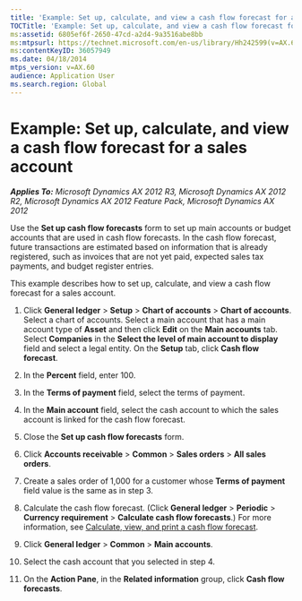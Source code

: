 ```yaml
---
title: 'Example: Set up, calculate, and view a cash flow forecast for a sales account'
TOCTitle: 'Example: Set up, calculate, and view a cash flow forecast for a sales account'
ms:assetid: 6805ef6f-2650-47cd-a2d4-9a3516abe8bb
ms:mtpsurl: https://technet.microsoft.com/en-us/library/Hh242599(v=AX.60)
ms:contentKeyID: 36057949
ms.date: 04/18/2014
mtps_version: v=AX.60
audience: Application User
ms.search.region: Global
---
```


# Example: Set up, calculate, and view a cash flow forecast for a sales account 


_**Applies To:** Microsoft Dynamics AX 2012 R3, Microsoft Dynamics AX 2012 R2, Microsoft Dynamics AX 2012 Feature Pack, Microsoft Dynamics AX 2012_

Use the **Set up cash flow forecasts** form to set up main accounts or budget accounts that are used in cash flow forecasts. In the cash flow forecast, future transactions are estimated based on information that is already registered, such as invoices that are not yet paid, expected sales tax payments, and budget register entries.

This example describes how to set up, calculate, and view a cash flow forecast for a sales account.

1.  Click **General ledger** \> **Setup** \> **Chart of accounts** \> **Chart of accounts**. Select a chart of accounts. Select a main account that has a main account type of **Asset** and then click **Edit** on the **Main accounts** tab. Select **Companies** in the **Select the level of main account to display** field and select a legal entity. On the **Setup** tab, click **Cash flow forecast**.

2.  In the **Percent** field, enter 100.

3.  In the **Terms of payment** field, select the terms of payment.

4.  In the **Main account** field, select the cash account to which the sales account is linked for the cash flow forecast.

5.  Close the **Set up cash flow forecasts** form.

6.  Click **Accounts receivable** \> **Common** \> **Sales orders** \> **All sales orders**.

7.  Create a sales order of 1,000 for a customer whose **Terms of payment** field value is the same as in step 3.

8.  Calculate the cash flow forecast. (Click **General ledger** \> **Periodic** \> **Currency requirement** \> **Calculate cash flow forecasts**.) For more information, see [Calculate, view, and print a cash flow forecast](calculate-view-and-print-a-cash-flow-forecast.md).

9.  Click **General ledger** \> **Common** \> **Main accounts**.

10. Select the cash account that you selected in step 4.

11. On the **Action Pane**, in the **Related information** group, click **Cash flow forecasts**.

  


